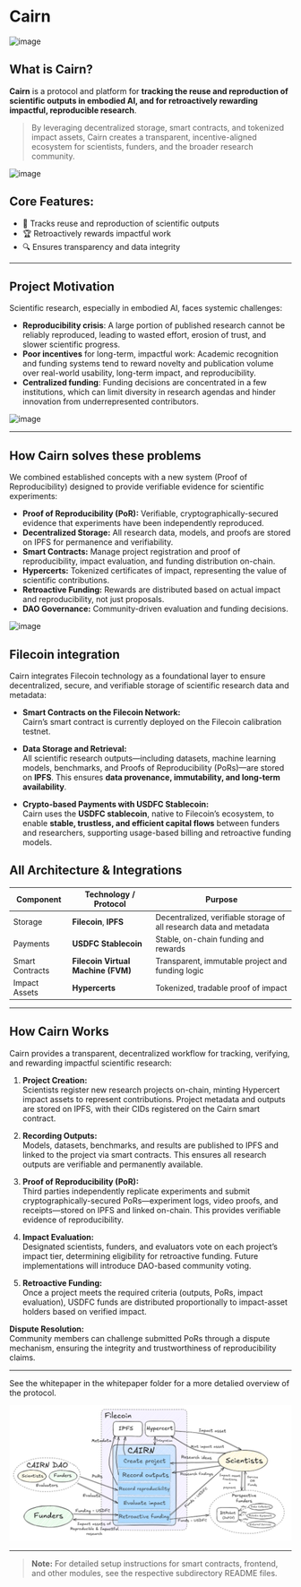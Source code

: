 # Cairn

![image](https://github.com/user-attachments/assets/03c61a16-7669-44ec-8280-617f433ad560)

##  What is Cairn?

**Cairn** is a protocol and platform for **tracking the reuse and reproduction of scientific outputs in embodied AI, and for retroactively rewarding impactful, reproducible research**.
 
 > By leveraging decentralized storage, smart contracts, and tokenized impact assets, Cairn creates a transparent, incentive-aligned ecosystem for scientists, funders, and the broader research community.

![image](https://github.com/user-attachments/assets/434b93dd-dc2e-4e3f-8c3e-6675f94f93d6)

## **Core Features:**  
  - 🔄 Tracks reuse and reproduction of scientific outputs  
  - 🏆 Retroactively rewards impactful work  
  - 🔍 Ensures transparency and data integrity  
---

## Project Motivation 

Scientific research, especially in embodied AI, faces systemic challenges:  

- **Reproducibility crisis**: A large portion of published research cannot be reliably reproduced, leading to wasted effort, erosion of trust, and slower scientific progress.  
- **Poor incentives** for long-term, impactful work: Academic recognition and funding systems tend to reward novelty and publication volume over real-world usability, long-term impact, and reproducibility.
- **Centralized funding**: Funding decisions are concentrated in a few institutions, which can limit diversity in research agendas and hinder innovation from underrepresented contributors.

![image](https://github.com/user-attachments/assets/4ea511fe-d537-448a-839d-b90f58030858)

---
## How Cairn solves these problems

We combined established concepts with a new system (Proof of Reproducibility) designed to provide verifiable evidence for scientific experiments:

- **Proof of Reproducibility (PoR):** Verifiable, cryptographically-secured evidence that experiments have been independently reproduced. 
- **Decentralized Storage:** All research data, models, and proofs are stored on IPFS for permanence and verifiability. 
- **Smart Contracts:** Manage project registration and proof of reproducibility, impact evaluation, and funding distribution on-chain.  
- **Hypercerts:** Tokenized certificates of impact, representing the value of scientific contributions.  
- **Retroactive Funding:** Rewards are distributed based on actual impact and reproducibility, not just proposals.  
- **DAO Governance:** Community-driven evaluation and funding decisions.


![image](https://github.com/user-attachments/assets/f5b31236-e306-4ef6-a37f-c5e832c3da3b)


## Filecoin integration
Cairn integrates Filecoin technology as a foundational layer to ensure decentralized, secure, and verifiable storage of scientific research data and metadata:

- **Smart Contracts on the Filecoin Network:**  
  Cairn’s smart contract is currently deployed on the Filecoin calibration testnet.

- **Data Storage and Retrieval:**  
  All scientific research outputs—including datasets, machine learning models, benchmarks, and Proofs of Reproducibility (PoRs)—are stored on **IPFS**. This ensures **data provenance, immutability, and long-term availability**.

- **Crypto-based Payments with USDFC Stablecoin:**  
  Cairn uses the **USDFC stablecoin**, native to Filecoin’s ecosystem, to enable **stable, trustless, and efficient capital flows** between funders and researchers, supporting usage-based billing and retroactive funding models.

  
## All Architecture & Integrations

| Component         | Technology / Protocol         | Purpose                                              |
|-------------------|------------------------------|------------------------------------------------------|
| Storage           | **Filecoin**, **IPFS**       | Decentralized, verifiable storage of all research data and metadata |
| Payments          | **USDFC Stablecoin**         | Stable, on-chain funding and rewards                 |
| Smart Contracts   | **Filecoin Virtual Machine (FVM)** | Transparent, immutable project and funding logic     |
| Impact Assets     | **Hypercerts**                   | Tokenized, tradable proof of  impact       |

---

## How Cairn Works

Cairn provides a transparent, decentralized workflow for tracking, verifying, and rewarding impactful scientific research:

1. **Project Creation:**  
  Scientists register new research projects on-chain, minting Hypercert impact assets to represent contributions. Project metadata and outputs are stored on IPFS, with their CIDs registered on the Cairn smart contract.

2. **Recording Outputs:**  
  Models, datasets, benchmarks, and results are published to IPFS and linked to the project via smart contracts. This ensures all research outputs are verifiable and permanently available.

3. **Proof of Reproducibility (PoR):**  
  Third parties independently replicate experiments and submit cryptographically-secured PoRs—experiment logs, video proofs, and receipts—stored on IPFS and linked on-chain. This provides verifiable evidence of reproducibility.

4. **Impact Evaluation:**  
  Designated scientists, funders, and evaluators vote on each project’s impact tier, determining eligibility for retroactive funding. Future implementations will introduce DAO-based community voting.

5. **Retroactive Funding:**  
  Once a project meets the required criteria (outputs, PoRs, impact evaluation), USDFC funds are distributed proportionally to impact-asset holders based on verified impact.

**Dispute Resolution:**  
Community members can challenge submitted PoRs through a dispute mechanism, ensuring the integrity and trustworthiness of reproducibility claims.

---

See the whitepaper in the whitepaper folder for a more detalied overview of the protocol. 

![Concept](assets/Cairn.png)

---

> **Note:** For detailed setup instructions for smart contracts, frontend, and other modules, see the respective subdirectory README files.

